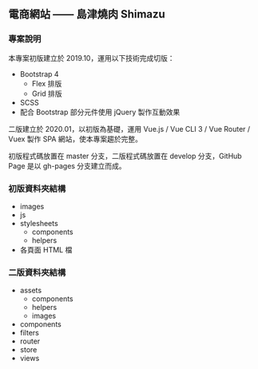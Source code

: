 ## 電商網站 —— 島津燒肉 Shimazu

### 專案說明

本專案初版建立於 2019.10，運用以下技術完成切版：

- Bootstrap 4
  - Flex 排版
  - Grid 排版
- SCSS
- 配合 Bootstrap 部分元件使用 jQuery 製作互動效果

二版建立於 2020.01，以初版為基礎，運用 Vue.js / Vue CLI 3 / Vue Router / Vuex 製作 SPA 網站，使本專案趨於完整。

初版程式碼放置在 master 分支，二版程式碼放置在 develop 分支，GitHub Page 是以 gh-pages 分支建立而成。

### 初版資料夾結構

- images
- js
- stylesheets
  - components
  - helpers
- 各頁面 HTML 檔

### 二版資料夾結構

- assets
  - components
  - helpers
  - images
- components
- filters
- router
- store
- views
